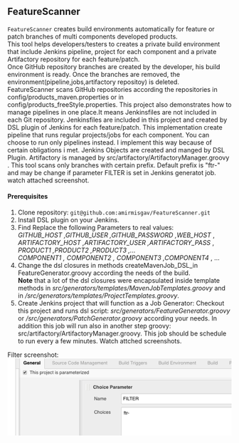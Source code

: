 ## FeatureScanner


`FeatureScanner` creates build environments automatically for feature or patch branches of multi components developed products.<br>
This tool helps developers/testers to creates a private build environment that include Jenkins pipeline, project for each component and a private Artifactory repository for each feature/patch.<br>
Once GitHub repository branches are created by the developer, his build environment is ready. Once the branches are removed, the environment(pipeline,jobs,artifactory repositoy) is deleted.<br>
FeatureScanner scans GitHub repositories according the repositories in config/products_maven.properties or in config/products_freeStyle.properties.
This project also demonstrates how to manage pipelines in one place.It means Jenkinsfiles are not included in each Git repository. Jenkinsfiles are included in this project and created by DSL plugin of Jenkins for each feature/patch.
This implementation create pipeline that runs regular projects/jobs for each component. You can choose to run only pipelines instead. I implement this way because of certain obligations i met.
Jenkins Objects are created and manged by DSL Plugin. Artifactory is managed by src/artifactory/ArtifactoryManager.groovy .
This tool scans only branches with certain prefix. Default prefix is "ftr-" and may be change if parameter FILTER is set in Jenkins generatot job. watch attached screenshot.<br>

#### Prerequisites
1. Clone repository: `git@github.com:amirmisgav/FeatureScanner.git`
2. Install DSL plugin on your Jenkins.
3. Find  Replace the following Parameters to real values:<br>
    *GITHUB_HOST ,GITHUB_USER ,GITHUB_PASSWORD ,WEB_HOST* ,<br>
    *ARTIFACTORY_HOST ,ARTIFACTORY_USER ,ARTIFACTORY_PASS* ,<br>
    *PRODUCT1 ,PRODUCT2 ,PRODUCT3 ,...* <br>
    *COMPONENT1 , COMPONENT2 , COMPONENT3 ,COMPONENT4* ,
    ...<br>
4.  Change the dsl closures in methods createMavenJob_DSL_in FeatureGenerator.groovy according the needs of the build. <br>
    **Note** that a lot of the dsl closures were encapsulated inside template methods in *src/generators/templates/MavenJobTemplates.groovy* and in */src/generators/templates/ProjectTemplates.groovy*.
5.  Create Jenkins project that will function as a Job Generator: Checkout this project and runs dsl script: *src/generators/FeatureGenerator.groovy* or */src/generators/PatchGenerator.groovy* according your needs. In addition this job will run also in another step groovy: src/artifactory/ArtifactoryManager.groovy. This job should be schedule to run every a few minutes. Watch attched screenshots.<br>


Filter screenshot:
![](images/filter.png?raw=true)

